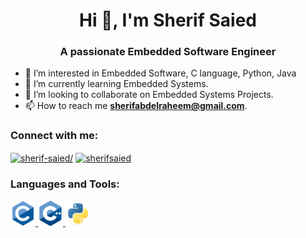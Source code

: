 <h1 align="center">Hi 👋, I'm Sherif Saied</h1>
<h3 align="center">A passionate Embedded Software Engineer</h3>

- 👀 I’m interested in Embedded Software, C language, Python, Java 
- 🌱 I’m currently learning Embedded Systems.
- 💞️ I’m looking to collaborate on Embedded Systems Projects.
- 📫 How to reach me **sherifabdelraheem@gmail.com**.

<h3 align="left">Connect with me:</h3>
<p align="left">
<a href="https://www.linkedin.com/in/sherif-saied/" target="blank"><img align="center" src="https://raw.githubusercontent.com/rahuldkjain/github-profile-readme-generator/master/src/images/icons/Social/linked-in-alt.svg" alt="sherif-saied/" height="30" width="40" /></a>
<a href="https://www.hackerrank.com/sherifsaied" target="blank"><img align="center" src="https://raw.githubusercontent.com/rahuldkjain/github-profile-readme-generator/master/src/images/icons/Social/hackerrank.svg" alt="sherifsaied" height="30" width="40" /></a>
</p>
<h3 align="left">Languages and Tools:</h3>
<p align="left"> <a href="https://www.cprogramming.com/" target="_blank" rel="noreferrer"> <img src="https://raw.githubusercontent.com/devicons/devicon/master/icons/c/c-original.svg" alt="c" width="40" height="40"/> </a> <a href="https://www.w3schools.com/cpp/" target="_blank" rel="noreferrer"> <img src="https://raw.githubusercontent.com/devicons/devicon/master/icons/cplusplus/cplusplus-original.svg" alt="cplusplus" width="40" height="40"/> </a> <a href="https://www.python.org" target="_blank" rel="noreferrer"> <img src="https://raw.githubusercontent.com/devicons/devicon/master/icons/python/python-original.svg" alt="python" width="40" height="40"/> </a> </p>

<!---
SherifSaied/SherifSaied is a ✨ special ✨ repository because its `README.md` (this file) appears on your GitHub profile.
You can click the Preview link to take a look at your changes.
--->
